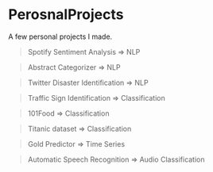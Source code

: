 # PerosnalProjects
A few personal projects I made.

> Spotify Sentiment Analysis => NLP 

> Abstract Categorizer => NLP 

> Twitter Disaster Identification => NLP 

> Traffic Sign Identification => Classification

> 101Food => Classification

> Titanic dataset => Classification 

> Gold Predictor => Time Series  

> Automatic Speech Recognition => Audio Classification 



